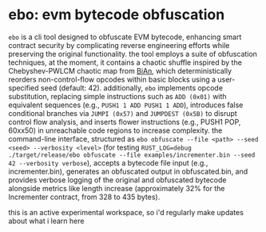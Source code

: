 # ebo: evm bytecode obfuscation

`ebo` is a cli tool designed to obfuscate EVM bytecode, enhancing smart contract security by complicating reverse engineering efforts while preserving the original functionality. the tool employs a suite of obfuscation techniques, at the moment, it contains a chaotic shuffle inspired by the Chebyshev-PWLCM chaotic map from [BiAn](https://yanxiao6.github.io/papers/BiAn.pdf), which deterministically reorders non-control-flow opcodes within basic blocks using a user-specified seed (default: 42). additionally, `ebo` implements opcode substitution, replacing simple instructions such as `ADD (0x01)` with equivalent sequences (e.g., `PUSH1 1 ADD PUSH1 1 ADD`), introduces false conditional branches via `JUMPI (0x57)` and `JUMPDEST (0x5B)` to disrupt control flow analysis, and inserts flower instructions (e.g., PUSH1 <random> POP, 60xx50) in unreachable code regions to increase complexity. the command-line interface, structured as `ebo obfuscate --file <path> --seed <seed> --verbosity <level>` (for testing `RUST_LOG=debug ./target/release/ebo obfuscate --file examples/incrementer.bin --seed 42 --verbosity verbose`), accepts a bytecode file input (e.g., incrementer.bin), generates an obfuscated output in obfuscated.bin, and provides verbose logging of the original and obfuscated bytecode alongside metrics like length increase (approximately 32% for the Incrementer contract, from 328 to 435 bytes).

this is an active experimental workspace, so i'd regularly make updates about what i learn here
